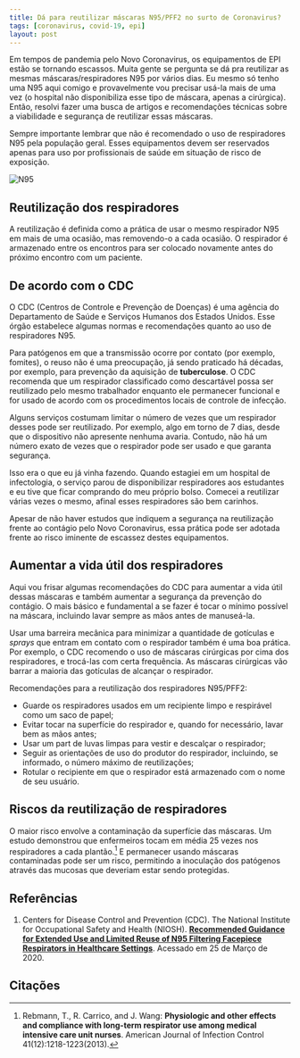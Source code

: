 ```yaml
---
title: Dá para reutilizar máscaras N95/PFF2 no surto de Coronavirus?
tags: [coronavirus, covid-19, epi]
layout: post
---
```


Em tempos de pandemia pelo Novo Coronavirus, os equipamentos de EPI estão se tornando escassos. Muita gente se pergunta se dá pra reutilizar as mesmas máscaras/respiradores N95 por vários dias. Eu mesmo só tenho uma N95 aqui comigo e provavelmente vou precisar usá-la mais de uma vez (o hospital não disponibiliza esse tipo de máscara, apenas a cirúrgica). Então, resolvi fazer uma busca de artigos e recomendações técnicas sobre a viabilidade e segurança de reutilizar essas máscaras.

Sempre importante lembrar que não é recomendado o uso de respiradores N95 pela população geral. Esses equipamentos devem ser reservados apenas para uso por profissionais de saúde em situação de risco de exposição.

![N95](/assets/2020/n95.jpeg)

## Reutilização dos respiradores

A reutilização é definida como a prática de usar o mesmo respirador N95 em mais de uma ocasião, mas removendo-o a cada ocasião. O respirador é armazenado entre os encontros para ser colocado novamente antes do próximo encontro com um paciente. 

## De acordo com o CDC

O CDC (Centros de Controle e Prevenção de Doenças) é uma agência do Departamento de Saúde e Serviços Humanos dos Estados Unidos. Esse órgão estabelece algumas normas e recomendações quanto ao uso de respiradores N95.

Para patógenos em que a transmissão ocorre por contato (por exemplo, fomites), o reuso não é uma preocupação, já sendo praticado há décadas, por exemplo, para prevenção da aquisição de **tuberculose**. O CDC recomenda que um respirador classificado como descartável possa ser reutilizado pelo mesmo trabalhador enquanto ele permanecer funcional e for usado de acordo com os procedimentos locais de controle de infecção.

Alguns serviços costumam limitar o número de vezes que um respirador desses pode ser reutilizado. Por exemplo, algo em torno de 7 dias, desde que o dispositivo não apresente nenhuma avaria. Contudo, não há um número exato de vezes que o respirador pode ser usado e que garanta segurança.

Isso era o que eu já vinha fazendo. Quando estagiei em um hospital de infectologia, o serviço parou de disponibilizar respiradores aos estudantes e eu tive que ficar comprando do meu próprio bolso. Comecei a reutilizar várias vezes o mesmo, afinal esses respiradores são bem carinhos.

Apesar de não haver estudos que indiquem a segurança na reutilização frente ao contágio pelo Novo Coronavirus, essa prática pode ser adotada frente ao risco iminente de escassez destes equipamentos.

## Aumentar a vida útil dos respiradores

Aqui vou frisar algumas recomendações do CDC para aumentar a vida útil dessas máscaras e também aumentar a segurança da prevenção do contágio. O mais básico e fundamental a se fazer é tocar o mínimo possível na máscara, incluindo lavar sempre as mãos antes de manuseá-la. 

Usar uma barreira mecânica para minimizar a quantidade de gotículas e *sprays* que entram em contato com o respirador também é uma boa prática. Por exemplo, o CDC recomendo o uso de máscaras cirúrgicas por cima dos respiradores, e trocá-las com certa frequência. As máscaras cirúrgicas vão barrar a maioria das gotículas de alcançar o respirador.

Recomendações para a reutilização dos respiradores N95/PFF2:

* Guarde os respiradores usados em um recipiente limpo e respirável como um saco de papel;
* Evitar tocar na superfície do respirador e, quando for necessário, lavar bem as mãos antes;
* Usar um part de luvas limpas para vestir e descalçar o respirador;
* Seguir as orientações de uso do produtor do respirador, incluindo, se informado, o número máximo de reutilizações;
* Rotular o recipiente em que o respirador está armazenado com o nome de seu usuário.

## Riscos da reutilização de respiradores

O maior risco envolve a contaminação da superfície das máscaras. Um estudo demonstrou que enfermeiros tocam em média 25 vezes nos respiradores a cada plantão.[^tocar] E permanecer usando máscaras contaminadas pode ser um risco, permitindo a inoculação dos patógenos através das mucosas que deveriam estar sendo protegidas.

## Referências

1. Centers for Disease Control and Prevention (CDC). The National Institute for Occupational Safety and Health (NIOSH). [**Recommended Guidance for Extended Use and Limited Reuse of N95 Filtering Facepiece Respirators in Healthcare Settings**](https://www.cdc.gov/niosh/topics/hcwcontrols/recommendedguidanceextuse.html). Acessado em 25 de Março de 2020. 

## Citações

[^tocar]: Rebmann, T., R. Carrico, and J. Wang: **Physiologic and other effects and compliance with long-term respirator use among medical intensive care unit nurses**. American Journal of Infection Control 41(12):1218-1223(2013).